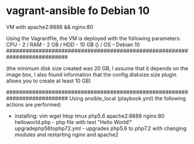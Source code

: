 # vagrant-ansible fo Debian 10
VM with apache2:8888 &amp;&amp; nginx:80

Using the Vagrantfile, the VM is deployed with the following parameters:
CPU - 2 / RAM - 2 GB / HDD - 10 GB () / OS - Debian 10
###########################################################################

(the minimum disk size created was 20 GB, I assume that it depends on the image box, I also found information that the config.disksize.size plugin allows you to create at least 10 GB)

###########################################################################
Using ansible_local (playbook.yml) the following actions are performed:
- installing: vim
              wget
              htop
              tmux
              php5.6
              apache2:8888
              nginx:80
helloworld.php - php file with text "Hello World!"
upgradephp56tophp72.yml - upgrades php5.6 to php7.2 with changing modules and restarting nginx and apache2
